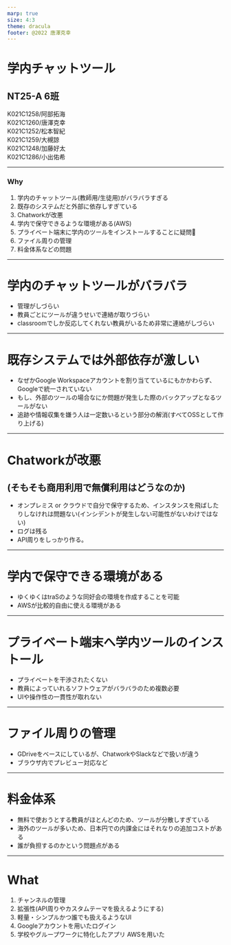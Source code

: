```yaml
---
marp: true
size: 4:3
theme: dracula
footer: @2022 唐澤克幸
---
```


# 学内チャットツール
## NT25-A 6班

K021C1258/阿部拓海  
K021C1260/唐澤克幸  
K021C1252/松本智紀  
K021C1259/大槻諒  
K021C1248/加藤好太  
K021C1286/小出佑希  

---

### Why

1. 学内のチャットツール(教師用/生徒用)がバラバラすぎる
2. 既存のシステムだと外部に依存しすぎている
3. Chatworkが改悪
4. 学内で保守できるような環境がある(AWS)
5. プライベート端末に学内のツールをインストールすることに疑問:thinking:
6. ファイル周りの管理
7. 料金体系などの問題

---

# 学内のチャットツールがバラバラ
* 管理がしづらい
* 教員ごとにツールが違うせいで連絡が取りづらい
* classroomでしか反応してくれない教員がいるため非常に連絡がしづらい
---

# 既存システムでは外部依存が激しい
* なぜかGoogle Workspaceアカウントを割り当てているにもかかわらず、Googleで統一されていない
* もし、外部のツールの場合なにか問題が発生した際のバックアップとなるツールがない
* 追跡や情報収集を嫌う人は一定数いるという部分の解消(すべてOSSとして作り上げる)
---

# Chatworkが改悪
## (そもそも商用利用で無償利用はどうなのか)
* オンプレミス or クラウドで自分で保守するため、インスタンスを飛ばしたりしなけれは問題ない(インシデントが発生しない可能性がないわけではない)
* ログは残る
* API周りをしっかり作る。

---

# 学内で保守できる環境がある
* ゆくゆくはtraSのような同好会の環境を作成することを可能
* AWSが比較的自由に使える環境がある

---

# プライベート端末へ学内ツールのインストール
* プライベートを干渉されたくない
* 教員によっていれるソフトウェアがバラバラのため複数必要
* UIや操作性の一貫性が取れない
---

# ファイル周りの管理
* GDriveをベースにしているが、ChatworkやSlackなどで扱いが違う
* ブラウザ内でプレビュー対応など

---

# 料金体系
* 無料で使おうとする教員がほとんどのため、ツールが分散しすぎている
* 海外のツールが多いため、日本円での内課金にはそれなりの追加コストがある
* 誰が負担するのかという問題点がある
　
---

# What
1. チャンネルの管理
2. 拡張性(API周りやカスタムテーマを扱えるようにする)
3. 軽量・シンプルかつ誰でも扱えるようなUI
4. Googleアカウントを用いたログイン
5. 学校やグループワークに特化したアプリ
AWSを用いた


